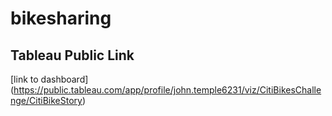 # bikesharing
## Tableau Public Link
[link to dashboard] (https://public.tableau.com/app/profile/john.temple6231/viz/CitiBikesChallenge/CitiBikeStory)
